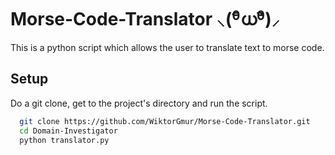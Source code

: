 # Morse-Code-Translator ⸜(ᶿ᷇ധᶿ᷆)⸝
This is a python script which allows the user to translate text to morse code.

## Setup

Do a git clone, get to the project's directory and run the script.

```bash
  git clone https://github.com/WiktorGmur/Morse-Code-Translator.git
  cd Domain-Investigator
  python translator.py
```
    
